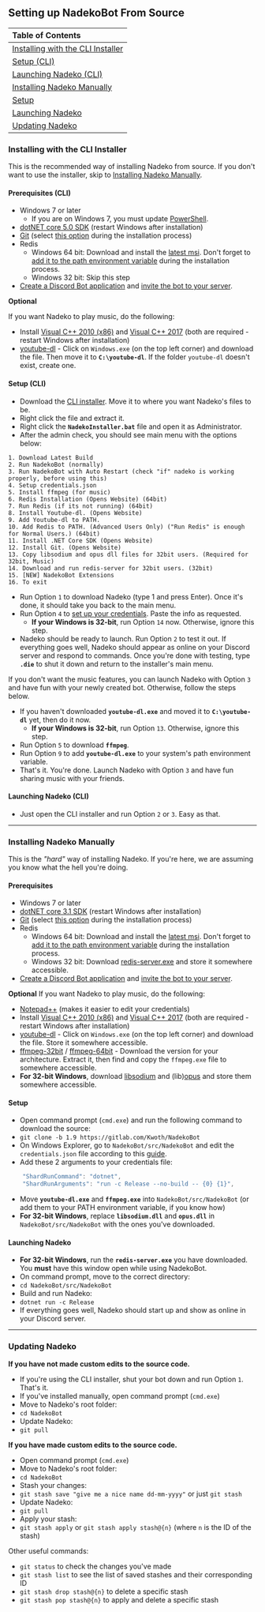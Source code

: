 ## Setting up NadekoBot From Source

| Table of Contents                                                                                                                       |
| :-------------------------------------------------------------------------------------------------------------------------------------- |
| [Installing with the CLI Installer](#installing-with-the-cli-installer) |
| [Setup (CLI)](#setup-cli)                                               |
| [Launching Nadeko (CLI)](#launching-nadeko-cli)                         |
| [Installing Nadeko Manually](#installing-nadeko-manually)               |
| [Setup](#setup)                                                         |
| [Launching Nadeko](#launching-nadeko)                                   |
| [Updating Nadeko](#updating-nadeko)                                     |

### Installing with the CLI Installer

This is the recommended way of installing Nadeko from source. If you don't want to use the installer, skip to [Installing Nadeko Manually](#installing-nadeko-manually).

#### Prerequisites (CLI)

- Windows 7 or later
    - If you are on Windows 7, you must update [PowerShell].
- [dotNET core 5.0 SDK][dotNET] (restart Windows after installation)
- [Git] (select [this option](https://i.imgur.com/zlWVTsi.png) during the installation process)
- Redis
    - Windows 64 bit: Download and install the [latest msi][Redis]. Don't forget to [add it to the path environment variable](https://i.imgur.com/uUby6Xw.png) during the installation process.
    - Windows 32 bit: Skip this step
- [Create a Discord Bot application](../../create-invite/#creating-discord-bot-application) and [invite the bot to your server](../../create-invite/#inviting-your-bot-to-your-server).

**Optional**

If you want Nadeko to play music, do the following:

- Install [Visual C++ 2010 (x86)] and [Visual C++ 2017] (both are required - restart Windows after installation)
- [youtube-dl] - Click on `Windows.exe` (on the top left corner) and download the file. Then move it to **`C:\youtube-dl`**. If the folder `youtube-dl` doesn't exist, create one.

#### Setup (CLI)

- Download the [CLI installer](https://cdn.discordapp.com/attachments/287982972664020994/416782797420888074/NadekoInstaller.zip). Move it to where you want Nadeko's files to be.
- Right click the file and extract it.
- Right click the **`NadekoInstaller.bat`** file and open it as Administrator.
- After the admin check, you should see main menu with the options below:

```
1. Download Latest Build
2. Run NadekoBot (normally)
3. Run NadekoBot with Auto Restart (check "if" nadeko is working properly, before using this)
4. Setup credentials.json
5. Install ffmpeg (for music)
6. Redis Installation (Opens Website) (64bit)
7. Run Redis (if its not running) (64bit)
8. Install Youtube-dl. (Opens Website)
9. Add Youtube-dl to PATH.
10. Add Redis to PATH. (Advanced Users Only) ("Run Redis" is enough for Normal Users.) (64bit)
11. Install .NET Core SDK (Opens Website)
12. Install Git. (Opens Website)
13. Copy libsodium and opus dll files for 32bit users. (Required for 32bit, Music)
14. Download and run redis-server for 32bit users. (32bit)
15. [NEW] NadekoBot Extensions
16. To exit
```

- Run Option `1` to download Nadeko (type 1 and press Enter). Once it's done, it should take you back to the main menu.
- Run Option `4` to [set up your credentials](../../jsons-explained). Paste the info as requested.
    - **If your Windows is 32-bit**, run Option `14` now. Otherwise, ignore this step.
- Nadeko should be ready to launch. Run Option `2` to test it out. If everything goes well, Nadeko should appear as online on your Discord server and respond to commands. Once you're done with testing, type **`.die`** to shut it down and return to the installer's main menu.

If you don't want the music features, you can launch Nadeko with Option `3` and have fun with your newly created bot. Otherwise, follow the steps below.

- If you haven't downloaded **`youtube-dl.exe`** and moved it to **`C:\youtube-dl`** yet, then do it now.
    - **If your Windows is 32-bit**, run Option `13`. Otherwise, ignore this step.
- Run Option `5` to download **`ffmpeg`**.
- Run Option `9` to add **`youtube-dl.exe`** to your system's path environment variable.
- That's it. You're done. Launch Nadeko with Option `3` and have fun sharing music with your friends.

#### Launching Nadeko (CLI)

- Just open the CLI installer and run Option `2` or `3`. Easy as that.

---

### Installing Nadeko Manually

This is the *"hard"* way of installing Nadeko. If you're here, we are assuming you know what the hell you're doing.

#### Prerequisites

- Windows 7 or later
- [dotNET core 3.1 SDK][dotNET] (restart Windows after installation)
- [Git] (select [this option](https://i.imgur.com/zlWVTsi.png) during the installation process)
- Redis
    - Windows 64 bit: Download and install the [latest msi][Redis]. Don't forget to [add it to the path environment variable](https://i.imgur.com/uUby6Xw.png) during the installation process.
    - Windows 32 bit: Download [redis-server.exe](https://github.com/MaybeGoogle/NadekoFiles/blob/master/x86%20Prereqs/redis-server.exe?raw=true) and store it somewhere accessible.
- [Create a Discord Bot application](../../jsons-explained/#creating-discord-bot-application) and [invite the bot to your server](../../jsons-explained/#inviting-your-bot-to-your-server).

**Optional**
If you want Nadeko to play music, do the following:

- [Notepad++] (makes it easier to edit your credentials)
- Install [Visual C++ 2010 (x86)] and [Visual C++ 2017] (both are required - restart Windows after installation)
- [youtube-dl] - Click on `Windows.exe` (on the top left corner) and download the file. Store it somewhere accessible.
- [ffmpeg-32bit] / [ffmpeg-64bit] - Download the version for your architecture. Extract it, then find and copy the `ffmpeg.exe` file to somewhere accessible.
- **For 32-bit Windows**, download [libsodium](https://github.com/MaybeGoogle/NadekoFiles/blob/master/x86%20Prereqs/NadekoBot_Music/libsodium.dll?raw=true) and (lib)[opus](https://github.com/MaybeGoogle/NadekoFiles/blob/master/x86%20Prereqs/NadekoBot_Music/opus.dll?raw=true) and store them somewhere accessible.

#### Setup

- Open command prompt (`cmd.exe`) and run the following command to download the source:
- `git clone -b 1.9 https://gitlab.com/Kwoth/NadekoBot`
- On Windows Explorer, go to `NadekoBot/src/NadekoBot` and edit the `credentials.json` file according to this [guide](../../jsons-explained/#setting-up-credentialsjson-file).
- Add these 2 arguments to your credentials file:

```js
    "ShardRunCommand": "dotnet",
    "ShardRunArguments": "run -c Release --no-build -- {0} {1}",
```

- Move **`youtube-dl.exe`** and **`ffmpeg.exe`** into `NadekoBot/src/NadekoBot` (or add them to your PATH environment variable, if you know how)
- **For 32-bit Windows**, replace **`libsodium.dll`** and **`opus.dll`** in `NadekoBot/src/NadekoBot` with the ones you've downloaded.

#### Launching Nadeko

- **For 32-bit Windows**, run the **`redis-server.exe`** you have downloaded. You **must** have this window open while using NadekoBot.
- On command prompt, move to the correct directory:
- `cd NadekoBot/src/NadekoBot`
- Build and run Nadeko:
- `dotnet run -c Release`
- If everything goes well, Nadeko should start up and show as online in your Discord server.

---

### Updating Nadeko

**If you have not made custom edits to the source code.**

- If you're using the CLI installer, shut your bot down and run Option `1`. That's it.
- If you've installed manually, open command prompt (`cmd.exe`)
- Move to Nadeko's root folder:
- `cd NadekoBot`
- Update Nadeko:
- `git pull`

**If you have made custom edits to the source code.**

- Open command prompt (`cmd.exe`)
- Move to Nadeko's root folder:
- `cd NadekoBot`
- Stash your changes:
- `git stash save "give me a nice name dd-mm-yyyy"` or just `git stash`
- Update Nadeko:
- `git pull`
- Apply your stash:
- `git stash apply` or `git stash apply stash@{n}` (where `n` is the ID of the stash)

Other useful commands:

- `git status` to check the changes you've made
- `git stash list` to see the list of saved stashes and their corresponding ID
- `git stash drop stash@{n}` to delete a specific stash
- `git stash pop stash@{n}` to apply and delete a specific stash

[Notepad++]: https://notepad-plus-plus.org/
[PowerShell]: https://www.microsoft.com/en-us/download/details.aspx?id=54616
[dotNET]: https://www.microsoft.com/net/download/dotnet-core/5.0
[Redis]: https://github.com/MicrosoftArchive/redis/releases/tag/win-3.0.504
[Git]: https://git-scm.com/downloads
[Visual C++ 2010 (x86)]: https://download.microsoft.com/download/1/6/5/165255E7-1014-4D0A-B094-B6A430A6BFFC/vcredist_x86.exe
[Visual C++ 2017]: https://support.microsoft.com/en-us/help/2977003/the-latest-supported-visual-c-downloads
[ffmpeg-32bit]: https://cdn.nadeko.bot/dl/ffmpeg-32.zip
[ffmpeg-64bit]: https://cdn.nadeko.bot/dl/ffmpeg-64.zip
[youtube-dl]: https://rg3.github.io/youtube-dl/download.html
